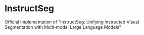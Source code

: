 # InstructSeg
Official implementation of "InstructSeg: Unifying Instructed Visual Segmentation with Multi-modal Large Language Models"
